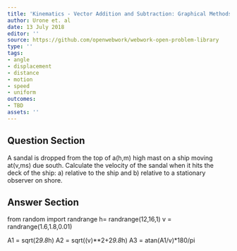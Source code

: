 ```yaml
---
title: 'Kinematics - Vector Addition and Subtraction: Graphical Methods'
author: Urone et. al
date: 13 July 2018
editor: ''
source: https://github.com/openwebwork/webwork-open-problem-library
type: ''
tags:
- angle
- displacement
- distance
- motion
- speed
- uniform
outcomes:
- TBD
assets: ''
---
```


## Question Section 

A sandal is dropped from the top of a(h,m) high mast on a ship moving at(v,ms) due south. Calculate the velocity of the sandal when it hits the deck of the ship:
a) relative to the ship and
b) relative to a stationary observer on shore.

## Answer Section

from random import randrange
h= randrange(12,16,1)
v = randrange(1.6,1.8,0.01)


A1 = sqrt(2*9.8*h)
A2 = sqrt((v)**2+2*9.8*h)
A3 = atan(A1/v)*180/pi